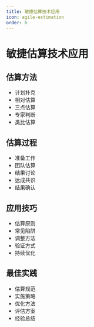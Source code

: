 ```yaml
---
title: 敏捷估算技术应用
icon: agile-estimation
order: 6
---
```


# 敏捷估算技术应用

## 估算方法
- 计划扑克
- 相对估算
- 三点估算
- 专家判断
- 类比估算

## 估算过程
- 准备工作
- 团队估算
- 结果讨论
- 达成共识
- 结果确认

## 应用技巧
- 估算原则
- 常见陷阱
- 调整方法
- 验证方式
- 持续优化

## 最佳实践
- 估算规范
- 实施策略
- 优化方法
- 评估方案
- 经验总结
